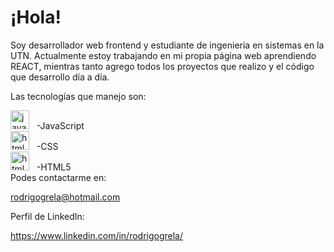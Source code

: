 # ¡Hola! 


 Soy desarrollador web frontend y estudiante de ingeniería en sistemas en la UTN. Actualmente estoy trabajando en mi propia página web aprendiendo REACT, mientras tanto agrego todos los proyectos que realizo y el código que desarrollo día a día.
 
  Las tecnologías que manejo son: </br>
  
   <img src="https://github.com/GrelaR/GrelaR/blob/main/javascript.png" alt="javascript icon"  height="30"/>&nbsp;&nbsp; -JavaScript </br>
   <img src="https://github.com/GrelaR/GrelaR/blob/main/CSS.png" alt="html5 icon"  height="30"/>&nbsp;&nbsp; -CSS </br>
   <img src="https://github.com/GrelaR/GrelaR/blob/main/HTML5.png" alt="html5 icon"  height="30"/>&nbsp;&nbsp; -HTML5 </br>
 Podes contactarme en:

 rodrigogrela@hotmail.com
 
 Perfil de LinkedIn:
  
 https://www.linkedin.com/in/rodrigogrela/
 
 

